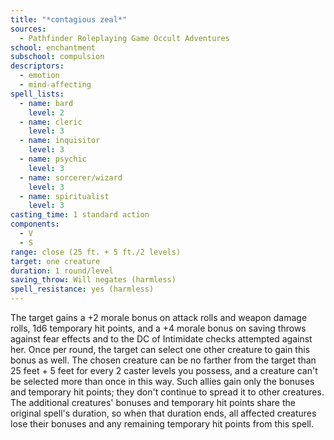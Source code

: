 ```yaml
---
title: "*contagious zeal*"
sources:
  - Pathfinder Roleplaying Game Occult Adventures
school: enchantment
subschool: compulsion
descriptors:
  - emotion
  - mind-affecting
spell_lists:
  - name: bard
    level: 2
  - name: cleric
    level: 3
  - name: inquisitor
    level: 3
  - name: psychic
    level: 3
  - name: sorcerer/wizard
    level: 3
  - name: spiritualist
    level: 3
casting_time: 1 standard action
components:
  - V
  - S
range: close (25 ft. + 5 ft./2 levels)
target: one creature
duration: 1 round/level
saving_throw: Will negates (harmless)
spell_resistance: yes (harmless)
---
```


The target gains a +2 morale bonus on attack rolls and weapon damage rolls, 1d6 temporary hit points, and a +4 morale bonus on saving throws against fear effects and to the DC of Intimidate checks attempted against her. Once per round, the target can select one other creature to gain this bonus as well. The chosen creature can be no farther from the target than 25 feet + 5 feet for every 2 caster levels you possess, and a creature can't be selected more than once in this way. Such allies gain only the bonuses and temporary hit points; they don't continue to spread it to other creatures. The additional creatures' bonuses and temporary hit points share the original spell's duration, so when that duration ends, all affected creatures lose their bonuses and any remaining temporary hit points from this spell.
